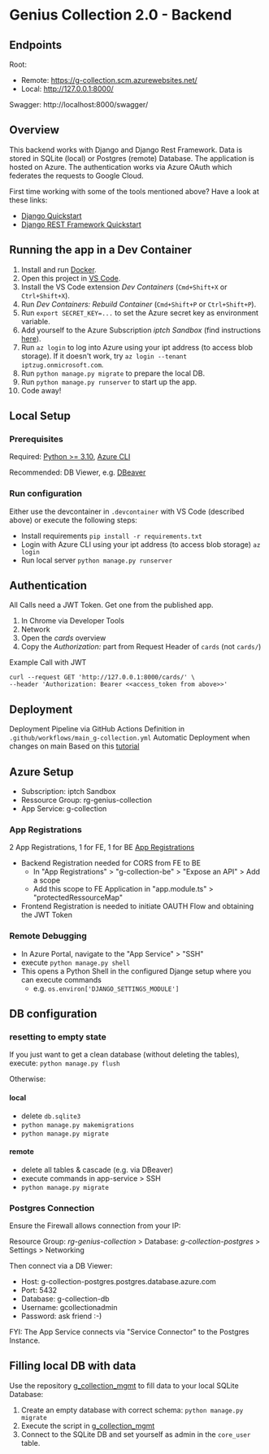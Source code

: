 # Genius Collection 2.0 - Backend
## Endpoints

Root: 
* Remote: https://g-collection.scm.azurewebsites.net/
* Local: http://127.0.0.1:8000/

Swagger: http://localhost:8000/swagger/

## Overview
This backend works with Django and Django Rest Framework. Data is stored in SQLite (local) or Postgres (remote) Database. The application is hosted on Azure. The authentication works via Azure OAuth which federates the requests to Google Cloud.

First time working with some of the tools mentioned above? Have a look at these links:
* [Django Quickstart](https://www.django-rest-framework.org/tutorial/quickstart/)
* [Django REST Framework Quickstart](https://www.django-rest-framework.org/#quickstart)

## Running the app in a Dev Container

1. Install and run [Docker](https://www.docker.com/products/docker-desktop/).
2. Open this project in [VS Code](https://code.visualstudio.com/).
3. Install the VS Code extension _Dev Containers_ (`Cmd+Shift+X` or `Ctrl+Shift+X`).
4. Run _Dev Containers: Rebuild Container_ (`Cmd+Shift+P` or `Ctrl+Shift+P`).
5. Run `export SECRET_KEY=...` to set the Azure secret key as environment variable.
6. Add yourself to the Azure Subscription _iptch Sandbox_ (find instructions [here](https://app.happeo.com/pages/1e1oopl952ukqf9e0h/AzureampDu/1e5g766dso0ms8i9mp#wie-darf-ich-subscription-iptch-sandbox-nutzen)).
7. Run `az login` to log into Azure using your ipt address (to access blob storage). If it doesn't work, try `az login --tenant iptzug.onmicrosoft.com`.
8. Run `python manage.py migrate` to prepare the local DB.
9. Run `python manage.py runserver` to start up the app.
10. Code away!

## Local Setup
### Prerequisites
Required:
[Python >= 3.10](https://www.python.org/downloads/), [Azure CLI](https://learn.microsoft.com/en-us/cli/azure/install-azure-cli)

Recommended:
DB Viewer, e.g. [DBeaver](https://dbeaver.io/)

### Run configuration
Either use the devcontainer in `.devcontainer` with VS Code (described above) or execute the following steps:
* Install requirements `pip install -r requirements.txt`
* Login with Azure CLI using your ipt address (to access blob storage) `az login`
* Run local server `python manage.py runserver`

## Authentication
All Calls need a JWT Token. Get one from the published app.
1. In Chrome via Developer Tools
2. Network
3. Open the *cards* overview
4. Copy the *Authorization:* part from Request Header of `cards` (not `cards/`)

Example Call with JWT
```
curl --request GET 'http://127.0.0.1:8000/cards/' \
--header 'Authorization: Bearer <<access_token from above>>'
```

## Deployment
Deployment Pipeline via GitHub Actions 
Definition in `.github/workflows/main_g-collection.yml`
Automatic Deployment when changes on main
Based on this [tutorial](https://learn.microsoft.com/en-us/azure/app-service/tutorial-python-postgresql-app?tabs=flask%2Cwindows&pivots=deploy-portal)


## Azure Setup
* Subscription: iptch Sandbox
* Ressource Group: rg-genius-collection
* App Service: g-collection

### App Registrations
2 App Registrations, 1 for FE, 1 for BE [App Registrations](https://portal.azure.com/#view/Microsoft_AAD_RegisteredApps/ApplicationsListBlade)

* Backend Registration needed for CORS from FE to BE
  * In "App Registrations" > "g-collection-be" > "Expose an API" > Add a scope
  * Add this scope to FE Application in "app.module.ts" > "protectedRessourceMap" 
* Frontend Registration is needed to initiate OAUTH Flow and obtaining the JWT Token

### Remote Debugging
* In Azure Portal, navigate to the "App Service" > "SSH"
* execute `python manage.py shell`
* This opens a Python Shell in the configured Djange setup where you can execute commands
  * e.g. `os.environ['DJANGO_SETTINGS_MODULE']`


## DB configuration
### resetting to empty state
If you just want to get a clean database (without deleting the tables), execute:
`python manage.py flush`

Otherwise: 

#### local
* delete `db.sqlite3`
* `python manage.py makemigrations`
* `python manage.py migrate`

#### remote
* delete all tables & cascade (e.g. via DBeaver)
* execute commands in app-service > SSH
* `python manage.py migrate`

### Postgres Connection
Ensure the Firewall allows connection from your IP:

Resource Group: *rg-genius-collection* > Database: *g-collection-postgres* > Settings > Networking

Then connect via a DB Viewer:

* Host: g-collection-postgres.postgres.database.azure.com
* Port: 5432
* Database: g-collection-db
* Username: gcollectionadmin
* Password: ask friend :-)

FYI: The App Service connects via "Service Connector" to the Postgres Instance.

## Filling local DB with data
Use the repository [g_collection_mgmt](https://github.com/iptch/g_collection_mgmt) to fill data to your local SQLite Database:
1. Create an empty database with correct schema: `python manage.py migrate`
2. Execute the script in [g_collection_mgmt](https://github.com/iptch/g_collection_mgmt)
3. Connect to the SQLite DB and set yourself as admin in the `core_user` table.
